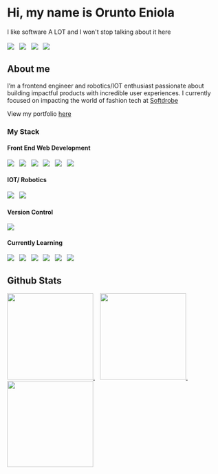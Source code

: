 # Hi, my name is Orunto Eniola
I like software A LOT and I won't stop talking about it here
<br>
<br>
[<img src='https://img.shields.io/badge/LinkedIn-0077B5?style=for-the-badge&logo=linkedin&logoColor=white'/>](https://www.linkedin.com/in/eniola-orunto-40b904179/)
&nbsp; 
[<img src='https://img.shields.io/badge/Twitter-1DA1F2?style=for-the-badge&logo=twitter&logoColor=white'/>](https://twitter.com/0runto)
&nbsp;
[<img src='https://img.shields.io/badge/dev.to-0A0A0A?style=for-the-badge&logo=devdotto&logoColor=white'/>](https://dev.to/orunto)
&nbsp;
[<img src='https://img.shields.io/badge/Medium-12100E?style=for-the-badge&logo=medium&logoColor=white'/>](https://medium.com/orunto)&nbsp; 

## About me
I’m a frontend engineer and robotics/IOT enthusiast passionate about building impactful products with incredible user experiences. I currently focused on impacting the world of fashion tech at [Softdrobe](https://softdrobe.com)

View my portfolio <a href="https://orunto-dot-dev.vercel.app">here</a>

### My Stack
#### Front End Web Development
<img src='https://img.shields.io/badge/React-20232A?style=for-the-badge&logo=react&logoColor=61DAFB'/>
&nbsp;
<img src='https://img.shields.io/badge/next.js-000000?style=for-the-badge&logo=nextdotjs&logoColor=white'/>
&nbsp; 
<img src='https://img.shields.io/badge/Tailwind_CSS-38B2AC?style=for-the-badge&logo=tailwind-css&logoColor=white'/>
&nbsp; 
<img src='https://img.shields.io/badge/Sass-CC6699?style=for-the-badge&logo=sass&logoColor=white'/>
&nbsp; 
<img src='https://img.shields.io/badge/Framer-black?style=for-the-badge&logo=framer&logoColor=blue'/>
&nbsp; 
<img src='https://img.shields.io/badge/Vite-B73BFE?style=for-the-badge&logo=vite&logoColor=FFD62E'/>

#### IOT/ Robotics
<img src='https://img.shields.io/badge/Arduino-00979D?style=for-the-badge&logo=Arduino&logoColor=white'/>
&nbsp; 
<img src='https://img.shields.io/badge/Lua-2C2D72?style=for-the-badge&logo=lua&logoColor=white'/>
&nbsp; 

#### Version Control
<img src='https://img.shields.io/badge/GIT-E44C30?style=for-the-badge&logo=git&logoColor=white'/>

#### Currently Learning
<img src='https://img.shields.io/badge/Raspberry%20Pi-A22846?style=for-the-badge&logo=Raspberry%20Pi&logoColor=white'/>
&nbsp; 
<img src='https://img.shields.io/badge/Java-ED8B00?style=for-the-badge&logo=java&logoColor=white'/>
&nbsp; 
<img src='https://img.shields.io/badge/Node.js-339933?style=for-the-badge&logo=nodedotjs&logoColor=white'/>
&nbsp; 
<img src='https://img.shields.io/badge/TypeScript-007ACC?style=for-the-badge&logo=typescript&logoColor=white'/>
&nbsp; 
<img src='https://img.shields.io/badge/Vue.js-35495E?style=for-the-badge&logo=vuedotjs&logoColor=4FC08D'/>
&nbsp; 
<img src='https://img.shields.io/badge/MySQL-005C84?style=for-the-badge&logo=mysql&logoColor=white'/>

## Github Stats
  <a href="https://github.com/mmpacker/github-readme-stats">
    <img height=200 src="https://github-readme-stats.vercel.app/api?username=orunto&theme=vision-friendly-dark&show_icons=true" />
  </a>&nbsp&nbsp
  <a href="https://git.io/streak-stats">
    <img height=200 src="http://github-readme-streak-stats.herokuapp.com?user=orunto&theme=dark&background=000000" />
  </a>&nbsp&nbsp
  <a href="https://github.com/mmpacker/github-readme-stats">
    <img height=200 src="https://github-readme-stats.vercel.app/api/top-langs/?username=orunto&theme=vision-friendly-dark" />
  </a>






